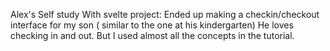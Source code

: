 Alex's Self study With svelte project:
Ended up making a checkin/checkout interface for my son ( similar to the one at his kindergarten) 
He loves checking in and out. But I used almost all the concepts in the tutorial. 